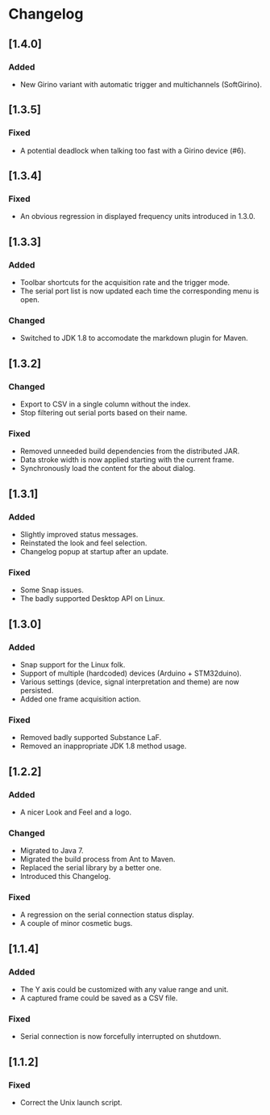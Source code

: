 # Changelog

## [1.4.0]
### Added
- New Girino variant with automatic trigger and multichannels (SoftGirino).

## [1.3.5]
### Fixed
- A potential deadlock when talking too fast with a Girino device (#6).

## [1.3.4]
### Fixed
- An obvious regression in displayed frequency units introduced in 1.3.0.

## [1.3.3]
### Added
- Toolbar shortcuts for the acquisition rate and the trigger mode.
- The serial port list is now updated each time the corresponding menu is open.
### Changed
- Switched to JDK 1.8 to accomodate the markdown plugin for Maven.

## [1.3.2]
### Changed
- Export to CSV in a single column without the index.
- Stop filtering out serial ports based on their name.
### Fixed
- Removed unneeded build dependencies from the distributed JAR.
- Data stroke width is now applied starting with the current frame.
- Synchronously load the content for the about dialog.

## [1.3.1]
### Added
- Slightly improved status messages.
- Reinstated the look and feel selection.
- Changelog popup at startup after an update.
### Fixed
- Some Snap issues.
- The badly supported Desktop API on Linux.

## [1.3.0]
### Added
- Snap support for the Linux folk.
- Support of multiple (hardcoded) devices (Arduino + STM32duino).
- Various settings (device, signal interpretation and theme) are now persisted.
- Added one frame acquisition action.
### Fixed
- Removed badly supported Substance LaF.
- Removed an inappropriate JDK 1.8 method usage.

## [1.2.2]
### Added
- A nicer Look and Feel and a logo.
### Changed
- Migrated to Java 7.
- Migrated the build process from Ant to Maven.
- Replaced the serial library by a better one.
- Introduced this Changelog.
### Fixed
- A regression on the serial connection status display.
- A couple of minor cosmetic bugs.

## [1.1.4]
### Added
- The Y axis could be customized with any value range and unit.
- A captured frame could be saved as a CSV file.
### Fixed
- Serial connection is now forcefully interrupted on shutdown.

## [1.1.2]
### Fixed
- Correct the Unix launch script.
